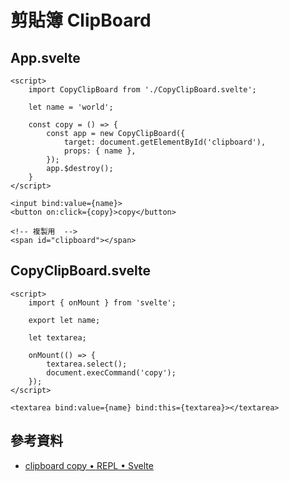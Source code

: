 # 剪貼簿 ClipBoard

## App.svelte

```svelte
<script>
	import CopyClipBoard from './CopyClipBoard.svelte';

	let name = 'world';

	const copy = () => {
		const app = new CopyClipBoard({
			target: document.getElementById('clipboard'),
			props: { name },
		});
		app.$destroy();
	}
</script>

<input bind:value={name}>
<button on:click={copy}>copy</button>

<!-- 複製用  -->
<span id="clipboard"></span>
```

## CopyClipBoard.svelte

```svelte
<script>
	import { onMount } from 'svelte';

	export let name;

	let textarea;

	onMount(() => {
		textarea.select();
		document.execCommand('copy');
	});
</script>

<textarea bind:value={name} bind:this={textarea}></textarea>
```

## 參考資料
* [clipboard copy • REPL • Svelte](https://svelte.dev/repl/3194502389af4e22991f8bb0c61d65cf?version=3.16.5)
